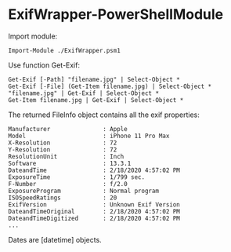 # ExifWrapper-PowerShellModule

Import module:

    Import-Module ./ExifWrapper.psm1

Use function Get-Exif:

    Get-Exif [-Path] "filename.jpg" | Select-Object *
    Get-Exif [-File] (Get-Item filename.jpg) | Select-Object *
    "filename.jpg" | Get-Exif | Select-Object *
    Get-Item filename.jpg | Get-Exif | Select-Object *

The returned FileInfo object contains all the exif properties:

    Manufacturer               : Apple
    Model                      : iPhone 11 Pro Max
    X-Resolution               : 72
    Y-Resolution               : 72
    ResolutionUnit             : Inch
    Software                   : 13.3.1
    DateandTime                : 2/18/2020 4:57:02 PM
    ExposureTime               : 1/799 sec.
    F-Number                   : f/2.0
    ExposureProgram            : Normal program
    ISOSpeedRatings            : 20
    ExifVersion                : Unknown Exif Version
    DateandTimeOriginal        : 2/18/2020 4:57:02 PM
    DateandTimeDigitized       : 2/18/2020 4:57:02 PM
    ...

Dates are [datetime] objects.